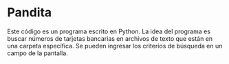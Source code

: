# Pandita
Este código es un programa escrito en Python. La idea del programa es buscar números de tarjetas bancarias en archivos de texto que están en una carpeta específica. Se pueden ingresar los criterios de búsqueda en un campo de la pantalla.

